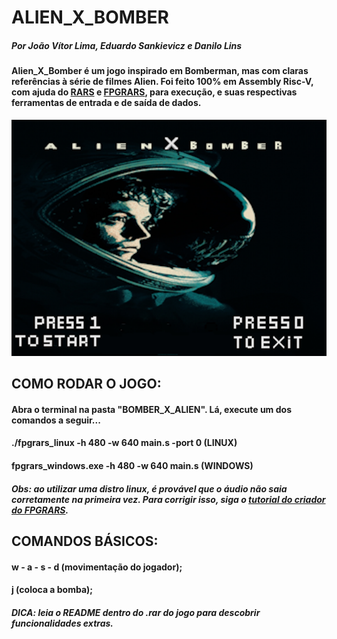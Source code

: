 # ALIEN_X_BOMBER

##### Por João Vítor Lima, Eduardo Sankievicz e Danilo Lins



#### Alien_X_Bomber é um jogo inspirado em Bomberman, mas com claras referências à série de filmes Alien. Foi feito 100% em Assembly Risc-V, com ajuda do [RARS](https://github.com/TheThirdOne/rars) e [FPGRARS](https://github.com/LeoRiether/FPGRARS), para execução, e suas respectivas ferramentas de entrada e de saída de dados.

![Alt](./BOMBER_X_ALIEN/sprites/tela_inicio.bmp)

## COMO RODAR O JOGO:

#### Abra o terminal na pasta "BOMBER_X_ALIEN". Lá, execute um dos comandos a seguir...

#### ./fpgrars_linux -h 480 -w 640 main.s -port 0 (LINUX)
#### fpgrars_windows.exe -h 480 -w 640 main.s (WINDOWS)

##### Obs: ao utilizar uma distro linux, é provável que o áudio não saia corretamente na primeira vez. Para corrigir isso, siga o [tutorial do criador do FPGRARS](https://leoriether.github.io/FPGRARS/midi/).



## COMANDOS BÁSICOS:

#### w - a - s - d (movimentação do jogador);
#### j (coloca a bomba);

##### DICA: leia o README dentro do .rar do jogo para descobrir funcionalidades extras.

